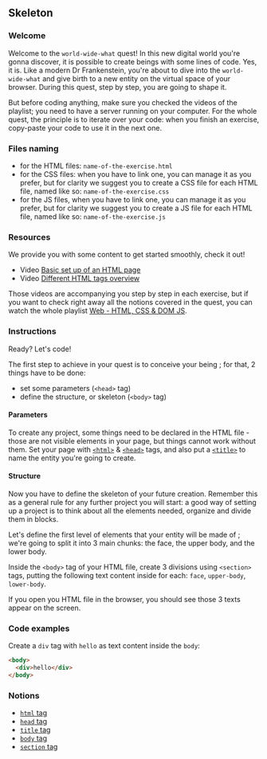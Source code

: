 ## Skeleton

### Welcome

Welcome to the `world-wide-what` quest!
In this new digital world you're gonna discover, it is possible to create beings with some lines of code. Yes, it is.
Like a modern Dr Frankenstein, you're about to dive into the `world-wide-what` and give birth to a new entity on the virtual space of your browser.
During this quest, step by step, you are going to shape it.

But before coding anything, make sure you checked the videos of the playlist; you need to have a server running on your computer.
For the whole quest, the principle is to iterate over your code: when you finish an exercise, copy-paste your code to use it in the next one.

### Files naming

- for the HTML files: `name-of-the-exercise.html`
- for the CSS files: when you have to link one, you can manage it as you prefer, but for clarity we suggest you to create a CSS file for each HTML file, named like so: `name-of-the-exercise.css`
- for the JS files, when you have to link one, you can manage it as you prefer, but for clarity we suggest you to create a JS file for each HTML file, named like so: `name-of-the-exercise.js`

### Resources

We provide you with some content to get started smoothly, check it out!
- Video [Basic set up of an HTML page](https://www.youtube.com/watch?v=QtKoO7tT-Gg&list=PLHyAJ_GrRtf979iZZ1N3qYMfsPj9PCCrF&index=1)
- Video [Different HTML tags overview](https://www.youtube.com/watch?v=Al-Jzpib8VY&list=PLHyAJ_GrRtf979iZZ1N3qYMfsPj9PCCrF&index=2)

Those videos are accompanying you step by step in each exercise, but if you want to check right away all the notions covered in the quest, you can watch the whole playlist [Web - HTML, CSS & DOM JS](https://www.youtube.com/playlist?list=PLHyAJ_GrRtf979iZZ1N3qYMfsPj9PCCrF).

### Instructions

Ready? Let's code!

The first step to achieve in your quest is to conceive your being ; for that, 2 things have to be done:

- set some parameters (`<head>` tag)
- define the structure, or skeleton (`<body>` tag)

#### Parameters

To create any project, some things need to be declared in the HTML file - those are not visible elements in your page, but things cannot work without them.
Set your page with [`<html>`](https://developer.mozilla.org/en-US/docs/Web/HTML/Element/html) & [`<head>`](https://developer.mozilla.org/en-US/docs/Web/HTML/Element/head) tags, and also put a [`<title>`](https://developer.mozilla.org/en-US/docs/Web/HTML/Element/title) to name the entity you're going to create.

#### Structure

Now you have to define the skeleton of your future creation.
Remember this as a general rule for any further project you will start: a good way of setting up a project is to think about all the elements needed, organize and divide them in blocks.

Let's define the first level of elements that your entity will be made of ; we're going to split it into 3 main chunks: the face, the upper body, and the lower body.

Inside the `<body>` tag of your HTML file, create 3 divisions using `<section>` tags, putting the following text content inside for each: `face`, `upper-body`, `lower-body`.

If you open you HTML file in the browser, you should see those 3 texts appear on the screen.

### Code examples

Create a `div` tag with `hello` as text content inside the `body`:

```html
<body>
  <div>hello</div>
</body>
```

### Notions

- [`html` tag](https://developer.mozilla.org/en-US/docs/Web/HTML/Element/html)
- [`head` tag](https://developer.mozilla.org/en-US/docs/Web/HTML/Element/head)
- [`title` tag](https://developer.mozilla.org/en-US/docs/Web/HTML/Element/title)
- [`body` tag](https://developer.mozilla.org/en-US/docs/Web/HTML/Element/body)
- [`section` tag](https://developer.mozilla.org/en-US/docs/Web/HTML/Element/section)
